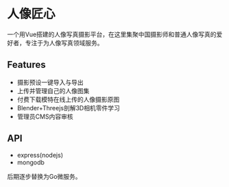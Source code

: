 # 人像匠心
一个用Vue搭建的人像写真摄影平台，在这里集聚中国摄影师和普通人像写真的爱好者，专注于为人像写真领域服务。

## Features
- 摄影预设一键导入与导出
- 上传并管理自己的人像图集
- 付费下载模特在线上传的人像摄影原图
- Blender+Threejs剖解3D相机零件学习
- 管理员CMS内容审核

## API
- express(nodejs)
- mongodb 

后期逐步替换为Go微服务。
